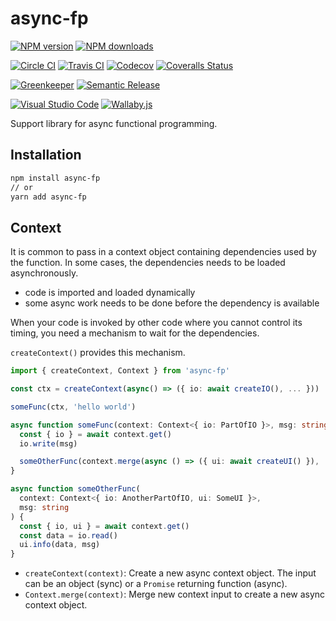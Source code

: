 # async-fp

[![NPM version][npm-image]][npm-url]
[![NPM downloads][downloads-image]][downloads-url]

[![Circle CI][circleci-image]][circleci-url]
[![Travis CI][travis-image]][travis-url]
[![Codecov][codecov-image]][codecov-url]
[![Coveralls Status][coveralls-image]][coveralls-url]

[![Greenkeeper][greenkeeper-image]][greenkeeper-url]
[![Semantic Release][semantic-release-image]][semantic-release-url]

[![Visual Studio Code][vscode-image]][vscode-url]
[![Wallaby.js][wallaby-image]][wallaby-url]

Support library for async functional programming.

## Installation

```sh
npm install async-fp
// or
yarn add async-fp
```

## Context

It is common to pass in a context object containing dependencies used by the function.
In some cases, the dependencies needs to be loaded asynchronously.

- code is imported and loaded dynamically
- some async work needs to be done before the dependency is available

When your code is invoked by other code where you cannot control its timing,
you need a mechanism to wait for the dependencies.

`createContext()` provides this mechanism.

```ts
import { createContext, Context } from 'async-fp'

const ctx = createContext(async() => ({ io: await createIO(), ... }))

someFunc(ctx, 'hello world')

async function someFunc(context: Context<{ io: PartOfIO }>, msg: string) {
  const { io } = await context.get()
  io.write(msg)

  someOtherFunc(context.merge(async () => ({ ui: await createUI() }), 'bye world')
}

async function someOtherFunc(
  context: Context<{ io: AnotherPartOfIO, ui: SomeUI }>,
  msg: string
) {
  const { io, ui } = await context.get()
  const data = io.read()
  ui.info(data, msg)
}
```

- `createContext(context)`: Create a new async context object. The input can be an object (sync) or a `Promise` returning function (async).
- `Context.merge(context)`: Merge new context input to create a new async context object.

[circleci-image]: https://circleci.com/gh/unional/async-fp/tree/master.svg?style=shield
[circleci-url]: https://circleci.com/gh/unional/async-fp/tree/master
[codecov-image]: https://codecov.io/gh/unional/async-fp/branch/master/graph/badge.svg
[codecov-url]: https://codecov.io/gh/unional/async-fp
[coveralls-image]: https://coveralls.io/repos/github/unional/async-fp/badge.svg
[coveralls-url]: https://coveralls.io/github/unional/async-fp
[downloads-image]: https://img.shields.io/npm/dm/async-fp.svg?style=flat
[downloads-url]: https://npmjs.org/package/async-fp
[greenkeeper-image]: https://badges.greenkeeper.io/unional/async-fp.svg
[greenkeeper-url]: https://greenkeeper.io/
[npm-image]: https://img.shields.io/npm/v/async-fp.svg?style=flat
[npm-url]: https://npmjs.org/package/async-fp
[semantic-release-image]: https://img.shields.io/badge/%20%20%F0%9F%93%A6%F0%9F%9A%80-semantic--release-e10079.svg
[semantic-release-url]: https://github.com/semantic-release/semantic-release
[travis-image]: https://travis-ci.com/unional/async-fp.svg?branch=master
[travis-url]: https://travis-ci.com/unional/async-fp?branch=master
[vscode-image]: https://img.shields.io/badge/vscode-ready-green.svg
[vscode-url]: https://code.visualstudio.com/
[wallaby-image]: https://img.shields.io/badge/wallaby.js-configured-green.svg
[wallaby-url]: https://wallabyjs.com
